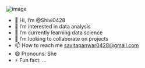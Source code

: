 ![image](https://github.com/user-attachments/assets/7c4d1da2-e591-469c-87ee-f78daa75cccf)

- 👋 Hi, I’m @Shivi0428
- 👀 I’m interested in data analysis  
- 🌱 I’m currently learning data science
- 💞️ I’m looking to collaborate on projects
- 📫 How to reach me savitapanwar0428@gmail.com
- 😄 Pronouns: She
- ⚡ Fun fact: ...

<!---
Shivi0428/Shivi0428 is a ✨ special ✨ repository because its `README.md` (this file) appears on your GitHub profile.
You can click the Preview link to take a look at your changes.
--->
